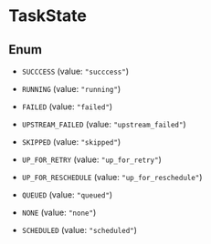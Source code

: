 

# TaskState

## Enum


* `SUCCCESS` (value: `"succcess"`)

* `RUNNING` (value: `"running"`)

* `FAILED` (value: `"failed"`)

* `UPSTREAM_FAILED` (value: `"upstream_failed"`)

* `SKIPPED` (value: `"skipped"`)

* `UP_FOR_RETRY` (value: `"up_for_retry"`)

* `UP_FOR_RESCHEDULE` (value: `"up_for_reschedule"`)

* `QUEUED` (value: `"queued"`)

* `NONE` (value: `"none"`)

* `SCHEDULED` (value: `"scheduled"`)



